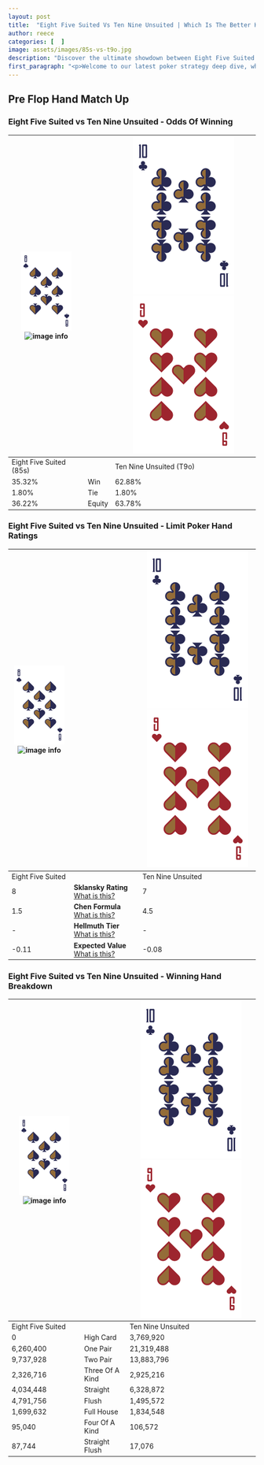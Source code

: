 ```yaml
---
layout: post
title:  "Eight Five Suited Vs Ten Nine Unsuited | Which Is The Better Hand In Poker? A Complete Guide"
author: reece
categories: [  ]
image: assets/images/85s-vs-t9o.jpg
description: "Discover the ultimate showdown between Eight Five Suited and Ten Nine Unsuited in poker! Uncover the odds, strategies, and scenarios where one hand triumphs over the other. Get ready to up your poker game with this thrilling analysis."
first_paragraph: "<p>Welcome to our latest poker strategy deep dive, where we're pitting two distinct hands against each other in a high-stakes showdown: Eight Five Suited vs Ten Nine Unsuited.</p><p>In the dynamic world of poker, every decision counts, and knowing which hand holds the upper hand is key to your success at the table.</p><p>In this article, we'll dissect these two hands, explore the scenarios where one dominates the other, and equip you with the knowledge to make strategic choices that can tip the odds in your favor.</p><p>Get ready to unravel the intriguing dynamics of these poker hands and elevate your game to new heights.</p>"
---
```




[comment]: # (sp0)

## Pre Flop Hand Match Up

<div class="table hand-ratings" markdown="1"> 



### Eight Five Suited vs Ten Nine Unsuited - Odds Of Winning


    
| ![image info](assets/images/hand1/8.png) ![image info](assets/images/hand1/5s.png) |  | ![image info](assets/images/hand2/T.png) ![image info](assets/images/hand2/9o.png) |
| -------- | -------- | -------- |
| Eight Five Suited (85s) |  | Ten Nine Unsuited (T9o) |
| 35.32% | Win | 62.88% |
| 1.80% | Tie | 1.80% |
| 36.22% | Equity | 63.78% |




[comment]: # (sp1)



### Eight Five Suited vs Ten Nine Unsuited - Limit Poker Hand Ratings


    
| ![image info](assets/images/hand1/8.png) ![image info](assets/images/hand1/5s.png) |  | ![image info](assets/images/hand2/T.png) ![image info](assets/images/hand2/9o.png) |
| -------- | -------- | -------- |
| Eight Five Suited |  | Ten Nine Unsuited |
| 8 | **Sklansky Rating** [What is this?](/sklansky-rating-explained) | 7 |
| 1.5 | **Chen Formula** [What is this?](/chen-formula-explained) | 4.5 |
| - | **Hellmuth Tier** [What is this?](/Hellmuth-tier-explained) | - |
| -0.11 | **Expected Value** [What is this?](/expected-value-explained) | -0.08 |




[comment]: # (sp2)



### Eight Five Suited vs Ten Nine Unsuited - Winning Hand Breakdown


    
| ![image info](assets/images/hand1/8.png) ![image info](assets/images/hand1/5s.png) |  | ![image info](assets/images/hand2/T.png) ![image info](assets/images/hand2/9o.png) |
| -------- | -------- | -------- |
| Eight Five Suited |  | Ten Nine Unsuited |
| 0 | High Card | 3,769,920 |
| 6,260,400 | One Pair | 21,319,488 |
| 9,737,928 | Two Pair | 13,883,796 |
| 2,326,716 | Three Of A Kind | 2,925,216 |
| 4,034,448 | Straight | 6,328,872 |
| 4,791,756 | Flush | 1,495,572 |
| 1,699,632 | Full House | 1,834,548 |
| 95,040 | Four Of A Kind | 106,572 |
| 87,744 | Straight Flush | 17,076 |




[comment]: # (sp3)



</div>

[comment]: # (sp4)



[comment]: # (sp5)

